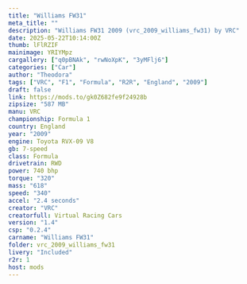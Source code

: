 ```yaml
---
title: "Williams FW31"
meta_title: ""
description: "Williams FW31 2009 (vrc_2009_williams_fw31) by VRC"
date: 2025-05-22T10:14:00Z
thumb: lFlRZIF
mainimage: YRIYMpz
cargallery: ["q0pBNAk", "rwNoXpK", "3yMFlj6"]
categories: ["Car"]
author: "Theodora"
tags: ["VRC", "F1", "Formula", "R2R", "England", "2009"]
draft: false
link: https://mods.to/gk0Z682fe9f24928b
zipsize: "587 MB"
manu: VRC
championship: Formula 1
country: England
year: "2009"
engine: Toyota RVX-09 V8
gb: 7-speed
class: Formula
drivetrain: RWD
power: 740 bhp 
torque: "320"
mass: "618"
speed: "340"
accel: "2.4 seconds"
creator: "VRC"
creatorfull: Virtual Racing Cars
version: "1.4"
csp: "0.2.4"
carname: "Williams FW31"
folder: vrc_2009_williams_fw31
livery: "Included"
r2r: 1
host: mods
---
```

